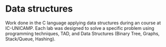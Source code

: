 # Data structures

Work done in the C language applying data structures during an course at IC-UNICAMP.
Each lab was designed to solve a specific problem using programming techniques, TAD, and Data Structures (Binary Tree, Graphs, Stack/Queue, Hashing).